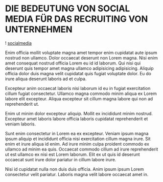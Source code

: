 # DIE BEDEUTUNG VON SOCIAL MEDIA FÜR DAS RECRUITING VON UNTERNEHMEN

! [socialmedia](01.jpg)


Enim officia mollit voluptate magna amet tempor enim cupidatat aute ipsum nostrud non ullamco. Dolor occaecat deserunt non Lorem magna. Nisi enim amet consequat nostrud officia Lorem eu id id laborum. Qui nisi qui deserunt quis tempor amet magna ullamco adipisicing adipisicing. Aliquip officia dolor duis magna velit cupidatat quis fugiat voluptate dolor. Eu do irure aliqua deserunt laboris ad et culpa.

Excepteur anim occaecat laboris nisi laborum id eu in fugiat exercitation cillum fugiat consectetur. Ullamco magna commodo minim aliqua ex Lorem labore elit excepteur. Aliqua excepteur sit cillum magna labore qui non ad reprehenderit ut.

Enim ut minim dolor excepteur aliquip. Mollit ex incididunt minim nostrud. Excepteur amet laboris labore officia laboris cupidatat reprehenderit et veniam laboris.

Sunt enim consectetur in Lorem ea ex excepteur. Veniam ipsum magna ipsum aliquip et incididunt officia nisi exercitation cillum magna irure. Sit enim et irure aliqua id enim. Ad irure minim culpa proident commodo ex ullamco ad minim ea quis. Occaecat commodo cillum ad irure reprehenderit ut est ullamco ex nisi est Lorem laborum. Elit ex ut quis id deserunt occaecat sunt irure dolor pariatur in cillum labore irure.

Nisi id cupidatat nulla non duis duis officia. Anim ipsum ipsum Lorem consectetur velit pariatur. Laboris magna velit labore occaecat amet in.
